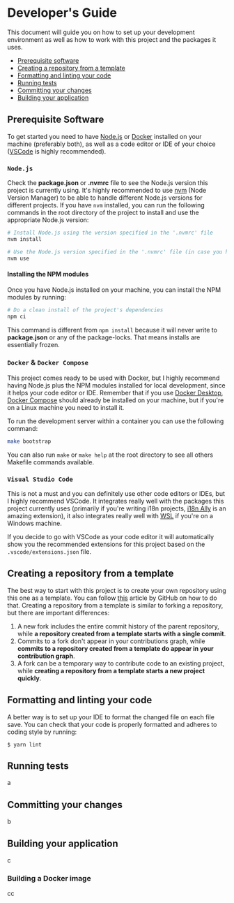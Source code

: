 # Developer's Guide

This document will guide you on how to set up your development environment as well as how to work with this project and the packages it uses.

- [Prerequisite software](#prerequisite-software)
- [Creating a repository from a template](#creating-a-repository-from-a-template)
- [Formatting and linting your code](#formatting-and-linting-your-code)
- [Running tests](#running-tests)
- [Committing your changes](#committing-your-changes)
- [Building your application](#building-your-application)

## Prerequisite Software

To get started you need to have [Node.js](https://nodejs.org/en/) or [Docker](https://www.docker.com/) installed on your machine (preferably both), as well as a code editor or IDE of your choice ([VSCode](https://code.visualstudio.com/) is highly recommended).

### `Node.js`

Check the **package.json** or **.nvmrc** file to see the Node.js version this project is currently using. It's highly recommended to use [nvm](https://github.com/nvm-sh/nvm) (Node Version Manager) to be able to handle different Node.js versions for different projects. If you have `nvm` installed, you can run the following commands in the root directory of the project to install and use the appropriate Node.js version:

```sh
# Install Node.js using the version specified in the '.nvmrc' file
nvm install

# Use the Node.js version specified in the '.nvmrc' file (in case you have more than one version installed and the project's one is not the default version for you)
nvm use
```

#### Installing the NPM modules

Once you have Node.js installed on your machine, you can install the NPM modules by running:

```sh
# Do a clean install of the project's dependencies
npm ci
```

This command is different from `npm install` because it will never write to **package.json** or any of the package-locks. That means installs are essentially frozen.

### `Docker` & `Docker Compose`

This project comes ready to be used with Docker, but I highly recommend having Node.js plus the NPM modules installed for local development, since it helps your code editor or IDE. Remember that if you use [Docker Desktop](https://www.docker.com/products/docker-desktop/), [Docker Compose](https://docs.docker.com/compose/install/) should already be installed on your machine, but if you're on a Linux machine you need to install it.

To run the development server within a container you can use the following command:

```sh
make bootstrap
```

You can also run `make` or `make help` at the root directory to see all others Makefile commands available.

### `Visual Studio Code`

This is not a must and you can definitely use other code editors or IDEs, but I highly recommend VSCode. It integrates really well with the packages this project currently uses (primarily if you're writing i18n projects, [i18n Ally](https://marketplace.visualstudio.com/items?itemName=lokalise.i18n-ally) is an amazing extension), it also integrates really well with [WSL](https://docs.microsoft.com/en-us/windows/wsl/install) if you're on a Windows machine.

If you decide to go with VSCode as your code editor it will automatically show you the recommended extensions for this project based on the `.vscode/extensions.json` file.

## Creating a repository from a template

The best way to start with this project is to create your own repository using this one as a template. You can follow [this](https://docs.github.com/en/repositories/creating-and-managing-repositories/creating-a-repository-from-a-template) article by GitHub on how to do that. Creating a repository from a template is similar to forking a repository, but there are important differences:

1. A new fork includes the entire commit history of the parent repository, while **a repository created from a template starts with a single commit**.
2. Commits to a fork don't appear in your contributions graph, while **commits to a repository created from a template do appear in your contribution graph**.
3. A fork can be a temporary way to contribute code to an existing project, while **creating a repository from a template starts a new project quickly**.

## Formatting and linting your code

A better way is to set up your IDE to format the changed file on each file save.
You can check that your code is properly formatted and adheres to coding style by running:

```shell
$ yarn lint
```

## Running tests

a

## Committing your changes

b

## Building your application

c

### Building a Docker image

cc

